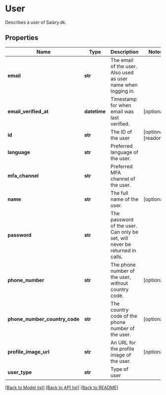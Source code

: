 # User

Describes a user of Salary.dk.
## Properties
Name | Type | Description | Notes
------------ | ------------- | ------------- | -------------
**email** | **str** | The email of the user. Also used as user name when logging in. | 
**email_verified_at** | **datetime** | Timestamp for when email was last verified. | [optional] 
**id** | **str** | The ID of the user | [optional] [readonly] 
**language** | **str** | Preferred language of the user. | 
**mfa_channel** | **str** | Preferred MFA channel of the user. | 
**name** | **str** | The full name of the user. | [optional] 
**password** | **str** | The password of the user. Can only be set, will never be returned in calls. | 
**phone_number** | **str** | The phone number of the user, without country code. | [optional] 
**phone_number_country_code** | **str** | The country code of the phone number of the user. | [optional] 
**profile_image_url** | **str** | An URL for the profile image of the user. | [optional] 
**user_type** | **str** | Type of user | 

[[Back to Model list]](../README.md#documentation-for-models) [[Back to API list]](../README.md#documentation-for-api-endpoints) [[Back to README]](../README.md)


